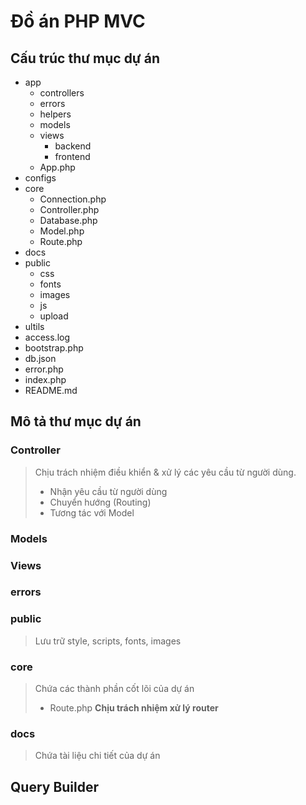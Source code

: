 # Đồ án PHP MVC

## Cấu trúc thư mục dự án
- app
  - controllers
  - errors
  - helpers
  - models
  - views
    - backend
    - frontend
  - App.php
- configs
- core
  - Connection.php
  - Controller.php
  - Database.php
  - Model.php
  - Route.php
- docs
- public
  - css
  - fonts
  - images
  - js
  - upload
- ultils
- access.log
- bootstrap.php
- db.json
- error.php
- index.php
- README.md

## Mô tả thư mục dự án
### Controller
> Chịu trách nhiệm điều khiển & xử lý các yêu cầu từ người dùng.
> * Nhận yêu cầu từ người dùng
> * Chuyển hướng (Routing)
> * Tương tác với Model
### Models
### Views
### errors
### public
> Lưu trữ style, scripts, fonts, images
### core
> Chứa các thành phần cốt lõi của dự án
> * Route.php **Chịu trách nhiệm xử lý router**
### docs
> Chứa tài liệu chi tiết của dự án


## Query Builder